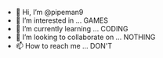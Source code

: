 - 👋 Hi, I’m @pipeman9
- 👀 I’m interested in ... GAMES
- 🌱 I’m currently learning ... CODING
- 💞️ I’m looking to collaborate on ... NOTHING
- 📫 How to reach me ... DON'T

<!---
pipeman9/pipeman9 is a ✨ special ✨ repository because its `README.md` (this file) appears on your GitHub profile.
You can click the Preview link to take a look at your changes.
--->
